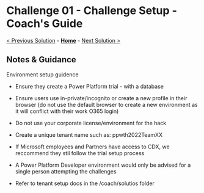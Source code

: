 # Challenge 01 - Challenge Setup - Coach's Guide 

[< Previous Solution](./Solution-00.md) - **[Home](./README.md)** - [Next Solution >](./Solution-02.md)

## Notes & Guidance

Environment setup guidence
- Ensure they create a Power Platform trial - with a database
- Ensure users use in-private/incognito or create a new profile in their browser (do not use the default browser to create a new environment as it will conflict with their work O365 login)
- Do not use your corporate license/environment for the hack
- Create a unique tenant name such as: ppwth2022TeamXX

- If Microsoft employees and Partners have access to CDX, we reccommend they stil follow the trial setup process
- A Power Platform Developer environment would only be advised for a single person attempting the challenges

- Refer to tenant setup docs in the /coach/solutios folder
